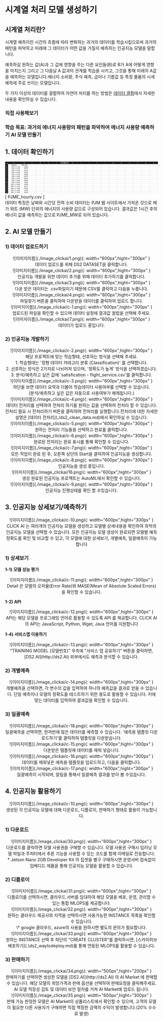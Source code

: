 <link rel="stylesheet" href="./index.css">

# **시계열 처리 모델 생성하기** 

## **시계열 처리란?**

시계열 예측이란 시간의 흐름에 따라 변화하는 과거의 데이터를 학습시킴으로써 과거의 패턴을 파악하고 미래에 그 데이터가 어떤 값을 가질지 예측하는 인공지능 모델을 말합니다. 

예측하길 원하는 값(A)과  그 값에 영향을 주는 다른 요인들(B)로 B가 A에 어떻게 영향을 미치는지 그리고 그 다음날 A 값과의 관계를 학습을 시키고, 그것을 통해 미래의 A값을 예측하는 모델입니다.에너지 소비량, 주식 예측, 금이나 기름값 등 특정 물품의 시세 예측에 주로 쓰이는 모델입니다.

두 가지 이상의 데이터를 결합하여 자연어 처리를 하는 방법은 [데이터 결합](./ds2_clean_data/)에서 자세한 내용을 확인하실 수 있습니다.


### **직접 사용해보기**

### **학습 목표: 과거의 에너지 사용량의 패턴을 파악하여 에너지 사용량 예측하기 AI 모델 만들기**

## **1. 데이터 확인하기**

![이미지이름](./image_clickai/data4.png)<br>
[ PJME_hourly.csv ]<br>
데이터 특징은 날짜와 시간당 전력 소비 데이터는 PJM 웹 사이트에서 가져온 것으로 메가 와트 (MW) 단위의 에너지의 사용량 값으로 구성되어 있습니다.
결과값은 1시간 후의 에너지 값을 예측하는 값으로 PJME_MW로 되어 있습니다.

## **2. AI 모델 만들기**

### **1) 데이터 업로드하기**

<center>
![이미지이름](./image_clickai/1.png){: width="600px",hight="300px" }<br>
데이터 업로드를 위해 DS2 DATASET을  클릭합니다.
</center> 

<center>
![이미지이름](./image_clickai/2.png){: width="600px",hight="300px" }<br>
인공지능 개발을 위한 데이터 추가를 위해 데이터 추가하기를 클릭합니다.
</center> 

<center>
![이미지이름](./image_clickai/3.png){: width="600px",hight="300px" }<br>
다운 받은 데이터는 .csv파일이기 때문에 CSV를 클릭하고 다음을 누릅니다.
</center>

<center>
![이미지이름](./image_clickai/4.png){: width="600px",hight="300px" }<br>
파일찾기 버튼을 클릭하여 다운받을 데이터를 클릭하여 업로드 합니다. 
</center> 

<center>
![이미지이름](./image_clickai/c-1.png){: width="600px",hight="300px" }<br>
업로드된 파일을 확인할 수 있으며 데이터 설정에 결과값 컬럽을 선택해 주세요. 
</center> 

<center>
![이미지이름](./image_clickai/7.png){: width="600px",hight="300px" }<br>
데이터가 업로드 중입니다.
</center> 

### **2) 인공지능 개발하기**

<center>
![이미지이름](./image_clickai/c-2.png){: width="600px",hight="300px" }<br>
해당 프로젝트에 맞는 학습형태, 선호하는 방식을 선택해 주세요.<br>
 1. 학습형태는 '정형 데이터 카테고리 분류 (Classification)' 를 선택합니다. <br>
 2. 선호하는 방식은 2가지로 나뉘어져 있으며, '정확도가 높게' 방식을 선택하겠습니다.<br>
 3. 분석/예측하고 싶은 값에 'satisfication - flight_service.csv'를 클릭합니다.<br>
</center> 

<center>
![이미지이름](./image_clickai/c-3.png){: width="600px",hight="300px" }<br>
하단을 보면 데이터 요약과 더불어 학습데이터 사용여부를 선택할 수 있습니다. <br> (분석/예측하고 싶은 값은 자동으로 사용여부가 해제됩니다.)
</center>

<center>
![이미지이름](./image_clickai/c-4.png){: width="600px",hight="300px" }<br>
데이터 전처리를 선택하여 전처리 하기를 원하는 값을 선택하여 전처리 할 수 있습니다.<br>
전처리 필요 시 전처리하기 버튼을 클릭하여 전처리를 실행합니다.전처리에 대한 자세한 설명은 [데이터 전처리](./ds2_clean_data.md)에서 확인하실 수 있습니다.
</center> 

<center>
![이미지이름](./image_clickai/c-5.png){: width="600px",hight="300px" }<br>
원하는 전처리 기능들을 선택하고 완료를 클릭합니다.
</center>

<center>
![이미지이름](./image_clickai/c-6.png){: width="600px",hight="300px" }<br>
완료된 전처리는 완료 표시를 통해 확인할 수 있습니다.
</center> 

<center>
![이미지이름](./image_clickai/c-7.png){: width="600px",hight="300px" }<br>
모든 작업이 완료 된 후, 오른쪽 상단의  Start을 클릭하여 인공지능을 생성합니다.
</center> 

<center>
![이미지이름](./image_clickai/c-8.png){: width="600px",hight="300px" }<br>
인공지능을 생성 중입니다.
</center> 

<center>
![이미지이름](./image_clickai/16.png){: width="600px",hight="300px" }<br>
생성 완료된 인공지능 프로젝트는 AutoML에서 확인할 수 있습니다.
</center> 

<center>
![이미지이름](./image_clickai/c-9.png){: width="600px",hight="300px" }<br>
인공지능 진행상태를 확인 할 수있습니다.
</center> 

## **3. 인공지능 상세보기/예측하기**

<center>
![이미지이름](./image_clickai/c-10.png){: width="600px",hight="300px" }<br>
CLICK AI 는 여러개의 인공지능 모델을 생성하고 모델별 상세내용을 확인하여 최적의 인공지능 모델을 선택할 수 있습니다. 모든 인공지능 모델 생성이 완료되면 모델별 예측 정확도를 확인 및 비교할 수 있고, 각 모델에 대한 상세보기, 개별예측, 일괄예측이 가능합니다
</center> 

### **1) 상세보기**

**1-1) 모델 성능 평가** 

<center>
![이미지이름](./image_clickai/c-11.png){: width="600px",hight="300px" }<br>
Detail 은 모델의 오차율(Error Rate)와 MASE(Mean of Absolute Scaled Errors)을 확인할 수 있습니다.
</center> 


**1-2) API**

<center>
![이미지이름](./image_clickai/c-12.png){: width="600px",hight="300px" }<br>
API는 해당 모델을 프로그래밍 언어로 활용할 수 있도록 API 를 제공합니다. CLICK AI 의 API는 JavaScript, Python, Wget, Java 언어를 지원합니다
</center> 

**1-4) 서비스앱 이용하기**

<center>
![이미지이름](./image_clickai/c-13.png){: width="600px",hight="300px" }<br>
"TRAINING MODEL (모델번호)" 우측에 "서비스 앱 공유하기" 버튼을 클릭하면, [DS2.AI](http://ds2.AI) 외부에서도 예측과 분석할 수 있습니다. </center> 

### **2) 개별예측**

<center>
![이미지이름](./image_clickai/c-14.png){: width="600px",hight="300px" }<br>
개별예측을 선택하면, 각 변수의 값을 입력하여 하나의 예측값을 결과로 얻을 수 있습니다. 단일 예측이나 모델의 정확도를 테스트하기 위한 용도로 활용할 수 있습니다. 키에 맞는 데이터를 입력하여 결과값을 확인할 수 있습니다.
</center> 

### **3) 일괄예측**

<center>
![이미지이름](./image_clickai/c-18.png){: width="600px",hight="300px" } <br>
일괄예측을 선택하면, 한꺼번에 많은 데이터를 예측할 수 있습니다. '예측용 템플릿 다운로드하기'를 클릭하여 템플릿을 다운받습니다.
</center>

<center>
![이미지이름](./image_clickai/c-15.png){: width="600px",hight="300px" } <br>
다운받은 템플릿에 데이터를 채워 넣습니다.
</center> 

<center>
![이미지이름](./image_clickai/c-16.png){: width="600px",hight="300px" } <br>
데이터를 채워넣은 예측용 템플릿을 업로드하고, 다음을 클릭합니다.
</center>

<center>
![이미지이름](./image_clickai/c-17.png){: width="600px",hight="300px" } <br>
일괄예측이 시작되며, 알림을 통해서 일괄예측 결과를 받아 볼 수있습니다.
</center> 

## **4. 인공지능 활용하기**

<center>
![이미지이름](./image_clickai/c-10.png){: width="600px",hight="300px" }<br>
생성된 각 인공지능 모델에 대해 다운로드, 디플로이, 판매하기 형태로 활용이 가능합니다.
</center> 

### **1) 다운로드**

<center>
![이미지이름](./image_clickai/30.png){: width="600px",hight="300px" }<br>
다운로드를 클릭하면 모델 사용권을 구매할 수 있습니다.  모델 사용권 구매시 딥러닝 모델 파일과 주피터에서 추론 기능을 사용할 수 있는 코드를 함께 이메일로 전송합니다.<br> 
* Jetson Nano 2GB Developer Kit 의 칩셋을 별구 구매하시면 운영서버 접속없이 임베디드 제품을 통해 인공지능 모델을 활용할 수 있습니다.
</center>

### **2) 디플로이**

<center>
![이미지이름](./image_clickai/31.png){: width="600px",hight="300px" }<br>
디플로이를 선택하시면, 클라우드 서버를 임대하여 해당 모델을 베포, 운영, 관리할 수 있는 통합 MLOPS를 제공합니다.
</center>

<center>
![이미지이름](./image_clickai/32.png){: width="600px",hight="300px" }<br>
원하는 클라우드 제공사와 지역을 선택하시면 사용가능한 INSTANCE 목록을 확인할 수 있습니다.<br>
\* google 클라우드, azure의 사용을 원하시면 별도의 문의가 필요합니다. 
</center>

<center>
![이미지이름](./image_clickai/33.png){: width="600px",hight="300px" }<br>
원하는 INSTANCE 선택 후 하단의 "CREATE CLUSTER"를 클릭하시면, [스카이허브 배포하기](.\ds2_waytodeploy.md)를 통해 연동된 MLOPS를 활용할 수 있습니다.
</center>

### **3) 판매하기**

<center>
![이미지이름](./image_clickai/34.png){: width="500px",hight="200px" }<br>
판매하기를 선택하면 생성한 모델을 [DS2.AI](http://ds2.AI) 의 AI Market 에 판매할 수 있습니다. 해당 모델의 희망가격과 판매 옵션을 선택하여 판매요청을 클릭해주세요. AI 모델 적정성 검토 및 데이터 보안 절차를 거쳐 AI Market에 업로드 됩니다.
</center>

<center>
![이미지이름](./image_clickai/35.png){: width="600px",hight="300px" }<br>
판매 가능 판정한 모델은 AI Market의 상품리스트에서 확인할 수 있으며, 고객의 모델이 필요한 다른 사용자가 구매하면 직접 책정한 금액의 수익이 발생합니다.(20% 수수료 발생)
</center>
<br>
<br>
<br>
<br>
<br>
